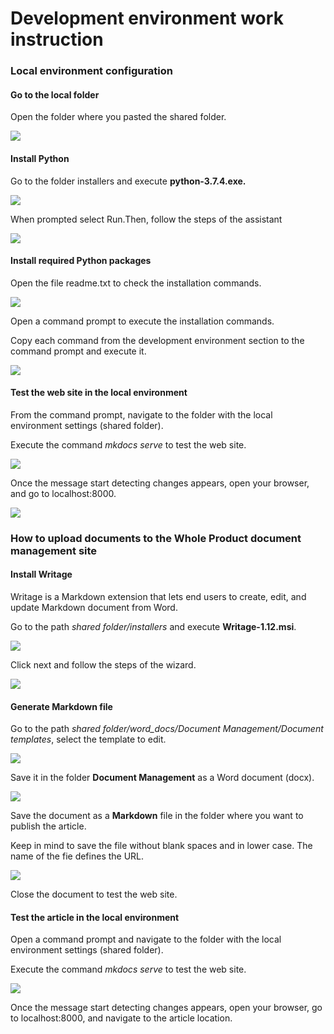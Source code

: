 **Development environment work instruction**
============================================

### **Local environment configuration**

#### **Go to the local folder**

Open the folder where you pasted the shared folder.

![](media/59797a891cdbf16a9cc2d4185786e45c.png)

#### **Install Python**

Go to the folder installers and execute **python-3.7.4.exe.**

![](media/e5fd672d601d2ee8c4a6cc940798f12d.png)

When prompted select Run.Then, follow the steps of the assistant


![](media/4ee7bf147f97e6e1c87132b6ab742b88.png)

#### **Install required Python packages**

Open the file readme.txt to check the installation commands.

![](media/b019d6da024240a548dcd0a8cecf9828.png)

Open a command prompt to execute the installation commands.

Copy each command from the development environment section to the command prompt
and execute it.

![](media/e9c5c4fcff55b7acb91eafcd761d4340.png)

#### **Test the web site in the local environment**

From the command prompt, navigate to the folder with the local environment
settings (shared folder).

Execute the command *mkdocs serve* to test the web site.

![](media/6ed2588195d2707ac5830dff3b831a39.png)

Once the message start detecting changes appears, open your browser, and go to
localhost:8000.

![](media/0501d783b6e4a1a15262857cb4563de0.png)

### **How to upload documents to the Whole Product document management site**

#### **Install Writage**

Writage is a Markdown extension that lets end users to create, edit, and update
Markdown document from Word.

Go to the path *shared folder/installers* and execute **Writage-1.12.msi**.

![](media/a3e6d7412f66eb38e3e27fc6d89f07ad.png)

Click next and follow the steps of the wizard.

![](media/b21534a47f3647737580807dea7e80a7.png)

#### **Generate Markdown file**

Go to the path *shared folder/word_docs/Document Management/Document templates*,
select the template to edit.

![](media/b90ac29765b06e747987414e2f8da947.png)

Save it in the folder **Document Management** as a Word document (docx).

![](media/e15f2c7e2dc30e659abdd57b03f0f2a1.png)

Save the document as a **Markdown** file in the folder where you want to publish
the article.

Keep in mind to save the file without blank spaces and in lower case. The name
of the fie defines the URL.

![](media/a69ae8627b5b28caf54a0757ff891c78.png)

Close the document to test the web site.

#### **Test the article in the local environment**

Open a command prompt and navigate to the folder with the local environment
settings (shared folder).

Execute the command *mkdocs serve* to test the web site.

![](media/6ed2588195d2707ac5830dff3b831a39.png)

Once the message start detecting changes appears, open your browser, go to
localhost:8000, and navigate to the article location.


